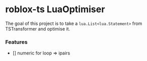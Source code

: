 # roblox-ts LuaOptimiser

The goal of this project is to take a `lua.List<lua.Statement>` from TSTransformer and optimise it.

### Features

-   [] numeric for loop => ipairs
